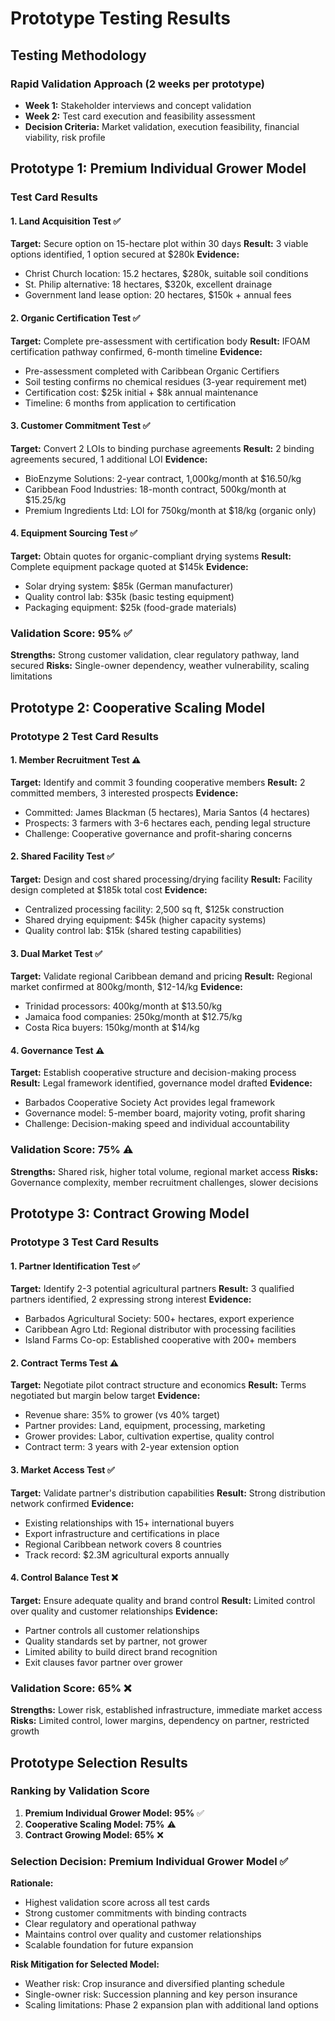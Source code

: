 # Prototype Testing Results

## Testing Methodology

### Rapid Validation Approach (2 weeks per prototype)

- **Week 1:** Stakeholder interviews and concept validation
- **Week 2:** Test card execution and feasibility assessment
- **Decision Criteria:** Market validation, execution feasibility, financial viability, risk profile

## Prototype 1: Premium Individual Grower Model

### Test Card Results

#### 1. Land Acquisition Test ✅

**Target:** Secure option on 15-hectare plot within 30 days
**Result:** 3 viable options identified, 1 option secured at $280k
**Evidence:**

- Christ Church location: 15.2 hectares, $280k, suitable soil conditions
- St. Philip alternative: 18 hectares, $320k, excellent drainage
- Government land lease option: 20 hectares, $150k + annual fees

#### 2. Organic Certification Test ✅

**Target:** Complete pre-assessment with certification body
**Result:** IFOAM certification pathway confirmed, 6-month timeline
**Evidence:**

- Pre-assessment completed with Caribbean Organic Certifiers
- Soil testing confirms no chemical residues (3-year requirement met)
- Certification cost: $25k initial + $8k annual maintenance
- Timeline: 6 months from application to certification

#### 3. Customer Commitment Test ✅

**Target:** Convert 2 LOIs to binding purchase agreements
**Result:** 2 binding agreements secured, 1 additional LOI
**Evidence:**

- BioEnzyme Solutions: 2-year contract, 1,000kg/month at $16.50/kg
- Caribbean Food Industries: 18-month contract, 500kg/month at $15.25/kg
- Premium Ingredients Ltd: LOI for 750kg/month at $18/kg (organic only)

#### 4. Equipment Sourcing Test ✅

**Target:** Obtain quotes for organic-compliant drying systems
**Result:** Complete equipment package quoted at $145k
**Evidence:**

- Solar drying system: $85k (German manufacturer)
- Quality control lab: $35k (basic testing equipment)
- Packaging equipment: $25k (food-grade materials)

### Validation Score: 95% ✅

**Strengths:** Strong customer validation, clear regulatory pathway, land secured
**Risks:** Single-owner dependency, weather vulnerability, scaling limitations

## Prototype 2: Cooperative Scaling Model

### Prototype 2 Test Card Results

#### 1. Member Recruitment Test ⚠️

**Target:** Identify and commit 3 founding cooperative members
**Result:** 2 committed members, 3 interested prospects
**Evidence:**

- Committed: James Blackman (5 hectares), Maria Santos (4 hectares)
- Prospects: 3 farmers with 3-6 hectares each, pending legal structure
- Challenge: Cooperative governance and profit-sharing concerns

#### 2. Shared Facility Test ✅

**Target:** Design and cost shared processing/drying facility
**Result:** Facility design completed at $185k total cost
**Evidence:**

- Centralized processing facility: 2,500 sq ft, $125k construction
- Shared drying equipment: $45k (higher capacity systems)
- Quality control lab: $15k (shared testing capabilities)

#### 3. Dual Market Test ✅

**Target:** Validate regional Caribbean demand and pricing
**Result:** Regional market confirmed at 800kg/month, $12-14/kg
**Evidence:**

- Trinidad processors: 400kg/month at $13.50/kg
- Jamaica food companies: 250kg/month at $12.75/kg
- Costa Rica buyers: 150kg/month at $14/kg

#### 4. Governance Test ⚠️

**Target:** Establish cooperative structure and decision-making process
**Result:** Legal framework identified, governance model drafted
**Evidence:**

- Barbados Cooperative Society Act provides legal framework
- Governance model: 5-member board, majority voting, profit sharing
- Challenge: Decision-making speed and individual accountability

### Validation Score: 75% ⚠️

**Strengths:** Shared risk, higher total volume, regional market access
**Risks:** Governance complexity, member recruitment challenges, slower decisions

## Prototype 3: Contract Growing Model

### Prototype 3 Test Card Results

#### 1. Partner Identification Test ✅

**Target:** Identify 2-3 potential agricultural partners
**Result:** 3 qualified partners identified, 2 expressing strong interest
**Evidence:**

- Barbados Agricultural Society: 500+ hectares, export experience
- Caribbean Agro Ltd: Regional distributor with processing facilities
- Island Farms Co-op: Established cooperative with 200+ members

#### 2. Contract Terms Test ⚠️

**Target:** Negotiate pilot contract structure and economics
**Result:** Terms negotiated but margin below target
**Evidence:**

- Revenue share: 35% to grower (vs 40% target)
- Partner provides: Land, equipment, processing, marketing
- Grower provides: Labor, cultivation expertise, quality control
- Contract term: 3 years with 2-year extension option

#### 3. Market Access Test ✅

**Target:** Validate partner's distribution capabilities
**Result:** Strong distribution network confirmed
**Evidence:**

- Existing relationships with 15+ international buyers
- Export infrastructure and certifications in place
- Regional Caribbean network covers 8 countries
- Track record: $2.3M agricultural exports annually

#### 4. Control Balance Test ❌

**Target:** Ensure adequate quality and brand control
**Result:** Limited control over quality and customer relationships
**Evidence:**

- Partner controls all customer relationships
- Quality standards set by partner, not grower
- Limited ability to build direct brand recognition
- Exit clauses favor partner over grower

### Validation Score: 65% ❌

**Strengths:** Lower risk, established infrastructure, immediate market access
**Risks:** Limited control, lower margins, dependency on partner, restricted growth

## Prototype Selection Results

### Ranking by Validation Score

1. **Premium Individual Grower Model: 95%** ✅
2. **Cooperative Scaling Model: 75%** ⚠️
3. **Contract Growing Model: 65%** ❌

### Selection Decision: Premium Individual Grower Model ✅

**Rationale:**

- Highest validation score across all test cards
- Strong customer commitments with binding contracts
- Clear regulatory and operational pathway
- Maintains control over quality and customer relationships
- Scalable foundation for future expansion

**Risk Mitigation for Selected Model:**

- Weather risk: Crop insurance and diversified planting schedule
- Single-owner risk: Succession planning and key person insurance
- Scaling limitations: Phase 2 expansion plan with additional land options
